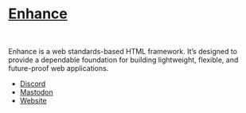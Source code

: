 <h1><a href="https://enhance.dev">Enhance</a></h1>
<br/>
<p>
  Enhance is a web standards-based HTML framework. It’s designed to provide a dependable foundation for building lightweight, flexible, and future-proof web applications.
</p>
<ul>
  <li><a rel="me" href="https://enhance.dev/discord">Discord</a></li>
  <li><a rel="me" href="https://fosstodon.org/@enhance_dev">Mastodon</a></li>
  <li><a rel="me" href="https://enhance.dev/docs">Website</a></li>
</ul>
